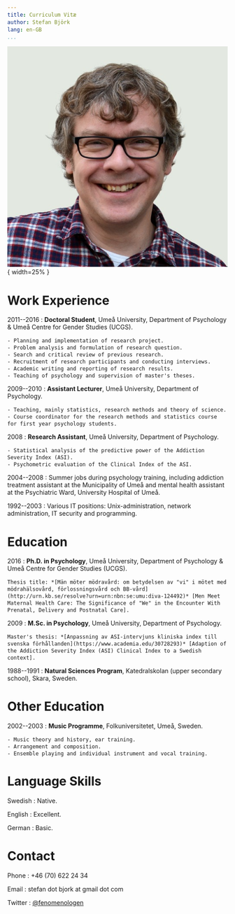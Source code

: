 ```yaml
---
title: Curriculum Vitæ
author: Stefan Björk
lang: en-GB
...
```


![](images/photo.jpg){ width=25% }

# Work Experience

2011--2016
:   **Doctoral Student**, Umeå University, Department of Psychology & Umeå Centre for Gender Studies (UCGS).

    - Planning and implementation of research project.
    - Problem analysis and formulation of research question.
    - Search and critical review of previous research.
    - Recruitment of research participants and conducting interviews.
    - Academic writing and reporting of research results.
    - Teaching of psychology and supervision of master's theses.

2009--2010
:   **Assistant Lecturer**, Umeå University, Department of Psychology.

    - Teaching, mainly statistics, research methods and theory of science.
    - Course coordinator for the research methods and statistics course for first year psychology students.

2008
:   **Research Assistant**, Umeå University, Department of Psychology.

    - Statistical analysis of the predictive power of the Addiction Severity Index (ASI).
    - Psychometric evaluation of the Clinical Index of the ASI.

2004--2008
:   Summer jobs during psychology training, including addiction treatment assistant at the Municipality of Umeå and mental health assistant at the Psychiatric Ward, University Hospital of Umeå.

1992--2003
:   Various IT positions: Unix-administration, network administration, IT security and programming.

# Education

2016
:   **Ph.D. in Psychology**, Umeå University, Department of Psychology & Umeå Centre for Gender Studies (UCGS).

    Thesis title: *[Män möter mödravård: om betydelsen av "vi" i mötet med mödrahälsovård, förlossningsvård och BB-vård](http://urn.kb.se/resolve?urn=urn:nbn:se:umu:diva-124492)* [Men Meet Maternal Health Care: The Significance of "We" in the Encounter With Prenatal, Delivery and Postnatal Care].

2009
:   **M.Sc. in Psychology**, Umeå University, Department of Psychology.

    Master's thesis: *[Anpassning av ASI-intervjuns kliniska index till svenska förhållanden](https://www.academia.edu/30728293)* [Adaption of the Addiction Severity Index (ASI) Clinical Index to a Swedish context].

1988--1991
:   **Natural Sciences Program**, Katedralskolan (upper secondary school), Skara, Sweden.

# Other Education

2002--2003
:   **Music Programme**, Folkuniversitetet, Umeå, Sweden.

    - Music theory and history, ear training.
    - Arrangement and composition.
    - Ensemble playing and individual instrument and vocal training.

# Language Skills

Swedish
:   Native.

English
:   Excellent.

German
:   Basic.

# Contact

Phone
:   +46 (70) 622 24 34

Email
:   stefan dot bjork at gmail dot com

Twitter
:   [\@fenomenologen](https://twitter.com/fenomenologen)

